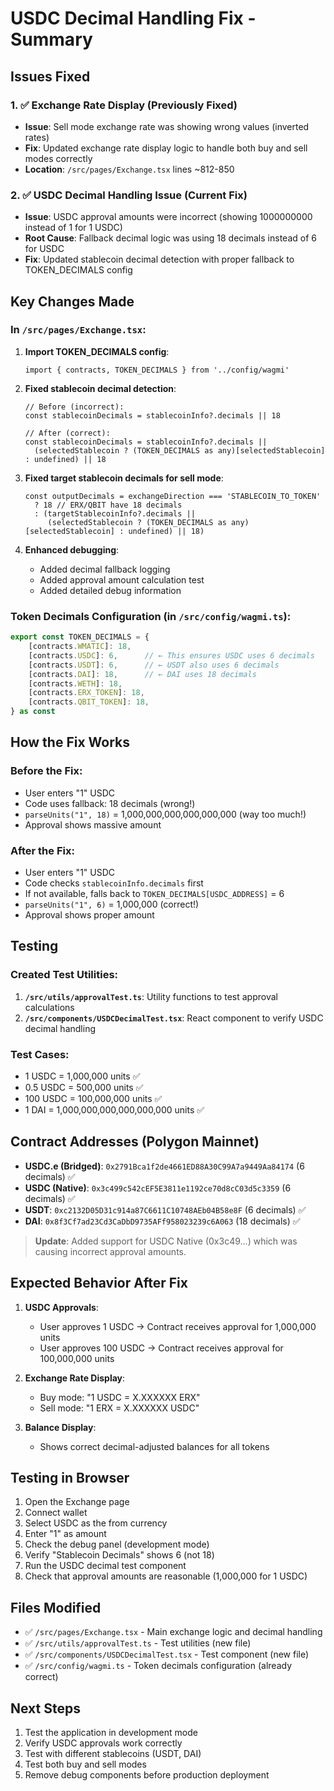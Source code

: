 # USDC Decimal Handling Fix - Summary

## Issues Fixed

### 1. ✅ Exchange Rate Display (Previously Fixed)
- **Issue**: Sell mode exchange rate was showing wrong values (inverted rates)
- **Fix**: Updated exchange rate display logic to handle both buy and sell modes correctly
- **Location**: `/src/pages/Exchange.tsx` lines ~812-850

### 2. ✅ USDC Decimal Handling Issue (Current Fix)
- **Issue**: USDC approval amounts were incorrect (showing 1000000000 instead of 1 for 1 USDC)
- **Root Cause**: Fallback decimal logic was using 18 decimals instead of 6 for USDC
- **Fix**: Updated stablecoin decimal detection with proper fallback to TOKEN_DECIMALS config

## Key Changes Made

### In `/src/pages/Exchange.tsx`:

1. **Import TOKEN_DECIMALS config**:
   ```tsx
   import { contracts, TOKEN_DECIMALS } from '../config/wagmi'
   ```

2. **Fixed stablecoin decimal detection**:
   ```tsx
   // Before (incorrect):
   const stablecoinDecimals = stablecoinInfo?.decimals || 18

   // After (correct):
   const stablecoinDecimals = stablecoinInfo?.decimals || 
     (selectedStablecoin ? (TOKEN_DECIMALS as any)[selectedStablecoin] : undefined) || 18
   ```

3. **Fixed target stablecoin decimals for sell mode**:
   ```tsx
   const outputDecimals = exchangeDirection === 'STABLECOIN_TO_TOKEN' 
     ? 18 // ERX/QBIT have 18 decimals
     : (targetStablecoinInfo?.decimals || 
        (selectedStablecoin ? (TOKEN_DECIMALS as any)[selectedStablecoin] : undefined) || 18)
   ```

4. **Enhanced debugging**:
   - Added decimal fallback logging
   - Added approval amount calculation test
   - Added detailed debug information

### Token Decimals Configuration (in `/src/config/wagmi.ts`):
```typescript
export const TOKEN_DECIMALS = {
    [contracts.WMATIC]: 18,
    [contracts.USDC]: 6,      // ← This ensures USDC uses 6 decimals
    [contracts.USDT]: 6,      // ← USDT also uses 6 decimals
    [contracts.DAI]: 18,      // ← DAI uses 18 decimals
    [contracts.WETH]: 18,
    [contracts.ERX_TOKEN]: 18,
    [contracts.QBIT_TOKEN]: 18,
} as const
```

## How the Fix Works

### Before the Fix:
- User enters "1" USDC
- Code uses fallback: 18 decimals (wrong!)
- `parseUnits("1", 18)` = 1,000,000,000,000,000,000 (way too much!)
- Approval shows massive amount

### After the Fix:
- User enters "1" USDC
- Code checks `stablecoinInfo.decimals` first
- If not available, falls back to `TOKEN_DECIMALS[USDC_ADDRESS]` = 6
- `parseUnits("1", 6)` = 1,000,000 (correct!)
- Approval shows proper amount

## Testing

### Created Test Utilities:
1. **`/src/utils/approvalTest.ts`**: Utility functions to test approval calculations
2. **`/src/components/USDCDecimalTest.tsx`**: React component to verify USDC decimal handling

### Test Cases:
- 1 USDC = 1,000,000 units ✅
- 0.5 USDC = 500,000 units ✅  
- 100 USDC = 100,000,000 units ✅
- 1 DAI = 1,000,000,000,000,000,000 units ✅

## Contract Addresses (Polygon Mainnet)
- **USDC.e (Bridged)**: `0x2791Bca1f2de4661ED88A30C99A7a9449Aa84174` (6 decimals) ✅
- **USDC (Native)**: `0x3c499c542cEF5E3811e1192ce70d8cC03d5c3359` (6 decimals) ✅
- **USDT**: `0xc2132D05D31c914a87C6611C10748AEb04B58e8F` (6 decimals) ✅  
- **DAI**: `0x8f3Cf7ad23Cd3CaDbD9735AFf958023239c6A063` (18 decimals) ✅

> **Update**: Added support for USDC Native (0x3c49...) which was causing incorrect approval amounts.

## Expected Behavior After Fix

1. **USDC Approvals**: 
   - User approves 1 USDC → Contract receives approval for 1,000,000 units
   - User approves 100 USDC → Contract receives approval for 100,000,000 units

2. **Exchange Rate Display**:
   - Buy mode: "1 USDC = X.XXXXXX ERX" 
   - Sell mode: "1 ERX = X.XXXXXX USDC"

3. **Balance Display**:
   - Shows correct decimal-adjusted balances for all tokens

## Testing in Browser

1. Open the Exchange page
2. Connect wallet
3. Select USDC as the from currency
4. Enter "1" as amount
5. Check the debug panel (development mode)
6. Verify "Stablecoin Decimals" shows 6 (not 18)
7. Run the USDC decimal test component
8. Check that approval amounts are reasonable (1,000,000 for 1 USDC)

## Files Modified

- ✅ `/src/pages/Exchange.tsx` - Main exchange logic and decimal handling
- ✅ `/src/utils/approvalTest.ts` - Test utilities (new file)
- ✅ `/src/components/USDCDecimalTest.tsx` - Test component (new file)
- ✅ `/src/config/wagmi.ts` - Token decimals configuration (already correct)

## Next Steps

1. Test the application in development mode
2. Verify USDC approvals work correctly
3. Test with different stablecoins (USDT, DAI)
4. Test both buy and sell modes
5. Remove debug components before production deployment
